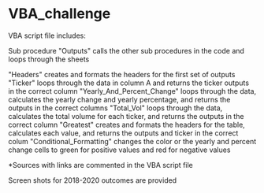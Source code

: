 # VBA_challenge
VBA script file includes: 

Sub procedure "Outputs" calls the other sub procedures in the code and loops through the sheets

"Headers" creates and formats the headers for the first set of outputs 
"Ticker" loops through the data in column A and returns the ticker outputs in the correct column 
"Yearly_And_Percent_Change" loops through the data, calculates the yearly change and yearly percentage, and returns the outputs in the correct columns
"Total_Vol" loops through the data, calculates the total volume for each ticker, and returns the outputs in the correct column
"Greatest" creates and formats the headers for the table, calculates each value, and returns the outputs and ticker in the correct colum
"Conditional_Formatting" changes the color or the yearly and percent change cells to green for positive values and red for negative values

*Sources with links are commented in the VBA script file

Screen shots for 2018-2020 outcomes are provided 
